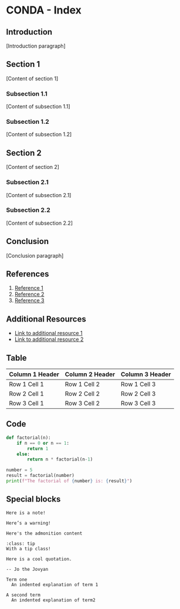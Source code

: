 # CONDA - Index

## Introduction

[Introduction paragraph]

## Section 1

[Content of section 1]

### Subsection 1.1

[Content of subsection 1.1]

### Subsection 1.2

[Content of subsection 1.2]

## Section 2

[Content of section 2]

### Subsection 2.1

[Content of subsection 2.1]

### Subsection 2.2

[Content of subsection 2.2]

## Conclusion

[Conclusion paragraph]

## References

1. [Reference 1](https://www.example.com)
2. [Reference 2](https://www.example.com)
3. [Reference 3](https://www.example.com)

## Additional Resources

- [Link to additional resource 1](https://www.example.com)
- [Link to additional resource 2](https://www.example.com)

## Table

| Column 1 Header | Column 2 Header | Column 3 Header |
| --------------- | --------------- | --------------- |
| Row 1 Cell 1    | Row 1 Cell 2    | Row 1 Cell 3    |
| Row 2 Cell 1    | Row 2 Cell 2    | Row 2 Cell 3    |
| Row 3 Cell 1    | Row 3 Cell 2    | Row 3 Cell 3    |


## Code

```python
def factorial(n):
    if n == 0 or n == 1:
        return 1
    else:
        return n * factorial(n-1)

number = 5
result = factorial(number)
print(f"The factorial of {number} is: {result}")
```


## Special blocks

```{note}
Here is a note!
```

```{warning}
Here’s a warning!
```

```{admonition} Here's your admonition
Here's the admonition content
```

`````{admonition} This admonition was styled...
:class: tip
With a tip class!
`````

```{epigraph}
Here is a cool quotation.

-- Jo the Jovyan
```

```{glossary}
Term one
  An indented explanation of term 1

A second term
  An indented explanation of term2
```